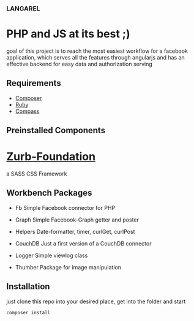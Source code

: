 ### LANGAREL 
# PHP and JS at its best ;)

goal of this project is to reach the most easiest workflow for a facebook application, which serves all the features through angularjs and has an effective backend for easy data and authorization serving

## Requirements

* [Composer](http://getcomposer.org)
* [Ruby](http://www.ruby-lang.org)
* [Compass](http://compass-style.org)

## Preinstalled Components

# [Zurb-Foundation](http://foundation.zurb.com/)
a SASS CSS Framework

## Workbench Packages

* Fb
Simple Facebook connector for PHP

* Graph
Simple Facebook-Graph getter and poster

* Helpers
Date-formatter, timer, curlGet, curlPost

* CouchDB
Just a first version of a CouchDB connector

* Logger
Simple viewlog class

* Thumber
Package for image manipulation


## Installation

just clone this repo into your desired place, get into the folder and start

``` 
composer install
```